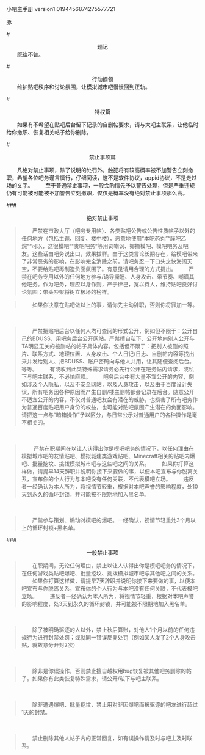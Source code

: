 小吧主手册 version1.0194456874275577721

豚

#<center>题记</center>
　　既往不咎。

#<center>行动纲领</center> 
　　维护贴吧秩序和讨论氛围，让模拟城市吧慢慢回到正轨。
        

#<center>特权篇</center> 

　　如果有不希望在贴吧后台留下记录的自删帖要求，请与大吧主联系，让他临时给你撤职、恢复相关帖子给你删除。


#<center>禁止事项篇</center> 

　　凡绝对禁止事项，除了说明的处罚外，触犯将有较高概率被不加警告立刻撤职，希望各位吧务谨言慎行，仔细阅读，这不是软件协议，appid协议，不是走过场的文字。
　　至于普通禁止事项，一般会酌情先予以警告处理，但是严重违规仍有可能被可能被不加警告立刻撤职，仅仅是概率没有绝对禁止事项那么高。


###<center>绝对禁止事项</center>

    

> 　　严禁在市政大厅（吧务专用帖）、各类贴吧公告或公告性质帖子以外的任何地方（包括主题、回复、楼中楼），恶意地使用“本吧药丸”“膜吧乙烷”“可以，这很模吧”"贵吧吧务”等用词嘲讽、揶揄模吧、模吧吧务及吧友。这些话由吧务说出口，效果拔群。由于这类言论长期存在，给模吧带来了非常恶劣的影响，在影响完全消除之前，请吧务忍一下口头之快海阔天空，不要给贴吧再制造负面氛围了。有意见请用合理的方式提出。
　　严禁在吧务专用以外的任何地方参与/诱导撕逼、人身攻击、带节奏、嘲讽其他吧务。作为吧务，理应以身作则，严于律己，宽以待人，维持贴吧良好讨论氛围；带头吵架将树立极坏的榜样。
    
>　　如果你决意在贴吧做以上的事，请你先主动辞职，否则你将罪加一等。

　　

> 　　严禁把贴吧后台以任何人均可查阅的形式公开，例如但不限于：公开自己的BDUSS、用吧务后台公开网站。严禁擅自私下、公开地向别人公开与TA明显无关的被删帖的帖子具体内容。包括但不限于：把别人被删的照片、联系方式、地理位置、人身攻击、个人日记/日志、自删帖内容等找出来并发给别人、把BDUSS、账户密码向与他人共用，让其随便查阅后台。等等。
　　有或收到此类特殊需求请务必先行公开在吧务帖内请求，或私下与吧主联系，不必怕麻烦。
　　吧务后台中有大量不宜公开的内容，例如涉及个人隐私，以及不安全网站，以及人身攻击，以及由于百度设计失误，所有吧务因各种原因而产生自删/楼主删帖都会记录在后台。随意公开不适宜公开的内容，不仅对普通吧友会有潜在的威胁，也损害了所有吧务作为普通百度贴吧用户身份的权益，也可能对贴吧氛围产生潜在的负面影响。请把这一点与“暗箱操作”予以区分，与日常公示对普通用户的各种操作是毫不相关的。
        
　　
　　
> 　　 严禁在职期间在以让人认得出你是模吧吧务的情况下，以任何理由在模拟城市吧的友情贴吧、模拟城建类游戏贴吧、Minecraft相关的贴吧内爆吧、批量挖坟、挑拨模拟城市吧与这些吧之间的关系。
　　如果你打算这样做，请提早14天辞职并说明你接下来要做的事，以便本吧宣布与你脱离关系，宣布你的个人行为与本吧没有任何关联，不代表模吧立场。
　　违反者一经确认为本人所为，将视情节轻重，根据对本吧声誉的影响程度，处10天到永久的循环封锁，并可能被不限期地加入黑名单。
    
　　
> 　　严禁参与策划、煽动对模吧的爆吧。一经确认，视情节轻重处3个月以上的循环封锁+黑名单。

        
###<center>一般禁止事项</center>
> 　　在职期间，无论任何理由，禁止以让人认得出你是模吧吧务的情况下，在任何游戏类贴吧爆吧、批量挖坟、挑拨模拟城市吧与其他吧之间的关系。
　　如果你打算这样做，请提早7天辞职并说明你接下来要做的事，以便本吧宣布与你脱离关系，宣布你的个人行为与本吧没有任何关联，不代表模吧立场。
　　违反者一经确认为本人所为，将视情节轻重，根据对本吧声誉的影响程度，处3天到永久的循环封锁，并可能被不限期地加入黑名单。

　　

> 　　除了被明确驱逐的人以外，禁止秋后算账，对他人1个月以前的任何违规行为进行封禁处罚；或就同一错误反复处罚（例如某人发了2个人身攻击贴，就故意分开封2次）


　　
> 　　除非是你误操作，否则禁止擅自越权用bug恢复被其他吧务删除的帖子。如果你有此类恢复特殊需求，请公开/私下与吧主联系。

　　
> 　　除非遭遇爆吧、批量挖坟，禁止用对非因爆吧而被驱逐的吧友进行超过1天的封禁。

　　
> 　　禁止删除其他人帖子内的正常回复，如有误操作请及时与吧主及时联系。

